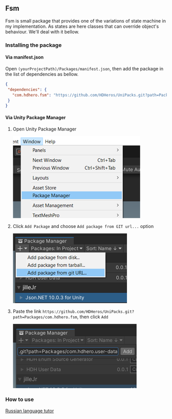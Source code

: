 ## Fsm
Fsm is small package that provides one of the variations of state machine in my implementation.
As states are here classes that can override object's behaviour. We'll deal with it bellow.

### Installing the package
#### Via manifest.json
Open `(yourProjectPath)/Packages/manifest.json`, then add the package in the list of dependencies as bellow.

 ```json
 {
  "dependencies": {
    "com.hdhero.fsm": "https://github.com/HDHeros/UniPacks.git?path=Packages/com.hdhero.fsm"
  }
}
```

#### Via Unity Package Manager
1. Open Unity Package Manager

   ![](https://github.com/HDHeros/UniPacks/blob/main/Docs/UserData/userdata_install_viaupm_1.png)
2. Click `Add Package` and choose `Add package from GIT url...` option

   ![](https://github.com/HDHeros/UniPacks/blob/main/Docs/UserData/userdata_install_viaupm_2.png)
3. Paste the link `https://github.com/HDHeros/UniPacks.git?path=Packages/com.hdhero.fsm`, then click `Add`

   ![](https://github.com/HDHeros/UniPacks/blob/main/Docs/UserData/userdata_install_viaupm_3.png)

### How to use
[Russian language tutor](https://telegra.ph/HDHFsm-Tutorial-03-13)